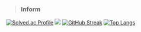 > ### Inform
[![Solved.ac Profile](http://mazassumnida.wtf/api/v2/generate_badge?boj=bos94330)](https://solved.ac/bos94330/)
<a href="https://opgc.me/#/users/dkdkdsa" target="_blank"><img src="https://api.opgc.me/githubs/users/dkdkdsa/tag/?theme=basic" /></a>
[![GitHub Streak](https://github-readme-streak-stats.herokuapp.com?user=dkdkdsa&theme=neon-palenight&locale=ko)](https://git.io/streak-stats)
[![Top Langs](https://github-readme-stats.vercel.app/api/top-langs/?username=dkdkdsa&layout=compact)](https://github.com/anuraghazra/github-readme-stats)
